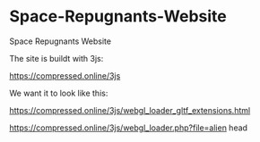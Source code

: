 # Space-Repugnants-Website
Space Repugnants Website

The site is buildt with 3js:

https://compressed.online/3js



We want it to look like this:

https://compressed.online/3js/webgl_loader_gltf_extensions.html

https://compressed.online/3js/webgl_loader.php?file=alien head 
